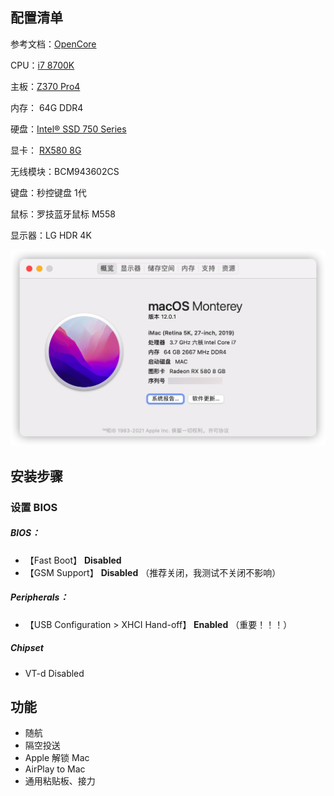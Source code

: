 ## 配置清单

参考文档：[OpenCore](https://dortania.github.io/OpenCore-Install-Guide/)

CPU：[i7 8700K](https://ark.intel.com/content/www/cn/zh/ark/products/126684/intel-core-i7-8700k-processor-12m-cache-up-to-4-70-ghz.html)

主板：[Z370 Pro4](https://www.asrock.com/mb/Intel/Z370%20Pro4/index.asp)

内存： 64G DDR4 

硬盘：[Intel® SSD 750 Series](https://ark.intel.com/content/www/us/en/ark/products/86742/intel-ssd-750-series-400gb-2-5in-pcie-3-0-20nm-mlc.html)

显卡：  [RX580 8G](https://www.gigabyte.com/tw/Graphics-Card/GV-RX580GAMING-8GD-rev-10-11-12#kf)

无线模块：BCM943602CS

键盘：秒控键盘 1代

鼠标：罗技蓝牙鼠标 M558

显示器：LG HDR 4K

![bigsur](img/monterey.png)

## 安装步骤

### 设置 BIOS

##### BIOS：

- 【Fast Boot】  **Disabled**
- 【GSM Support】 **Disabled** （推荐关闭，我测试不关闭不影响）

##### Peripherals：

- 【USB Configuration > XHCI Hand-off】  **Enabled**  （重要！！！）

##### Chipset

- VT-d Disabled



## 功能

- 随航
- 隔空投送
- Apple 解锁 Mac
- AirPlay to Mac
- 通用粘贴板、接力

